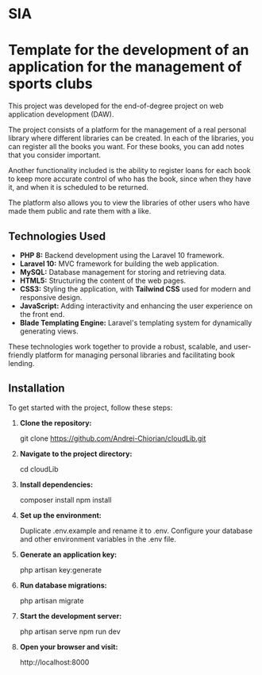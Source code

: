 # SIA
Template for the development of an application for the management of sports clubs
=======
This project was developed for the end-of-degree project on web application development (DAW).

The project consists of a platform for the management of a real personal library where different libraries can be created. In each of the libraries, you can register all the books you want. For these books, you can add notes that you consider important.

Another functionality included is the ability to register loans for each book to keep more accurate control of who has the book, since when they have it, and when it is scheduled to be returned.

The platform also allows you to view the libraries of other users who have made them public and rate them with a like.

## Technologies Used

- **PHP 8:** Backend development using the Laravel 10 framework.
- **Laravel 10:** MVC framework for building the web application.
- **MySQL:** Database management for storing and retrieving data.
- **HTML5:** Structuring the content of the web pages.
- **CSS3:** Styling the application, with **Tailwind CSS** used for modern and responsive design.
- **JavaScript:** Adding interactivity and enhancing the user experience on the front end.
- **Blade Templating Engine:** Laravel's templating system for dynamically generating views.

These technologies work together to provide a robust, scalable, and user-friendly platform for managing personal libraries and facilitating book lending.

## Installation

To get started with the project, follow these steps:

1. **Clone the repository:**
   
   git clone https://github.com/Andrei-Chiorian/cloudLib.git

2. **Navigate to the project directory:**
   
   cd cloudLib

3. **Install dependencies:**
   
   composer install
   npm install

4. **Set up the environment:**
   
   Duplicate .env.example and rename it to .env.
   Configure your database and other environment variables in the .env file.
  
5. **Generate an application key:**
  
   php artisan key:generate
   
6. **Run database migrations:**
    
   php artisan migrate
   
7. **Start the development server:**
    
    php artisan serve
    npm run dev

8. **Open your browser and visit:**
 
    http://localhost:8000
